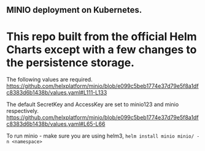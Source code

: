 ## MINIO deployment on Kubernetes.

# This repo built from the official Helm Charts except with a few changes to the persistence storage.

The following values are required.
https://github.com/helxplatform/minio/blob/e099c5beb1774e37d79e5f8a1dfc8383d6b1438b/values.yaml#L111-L133

The default SecretKey and AccessKey are set to minio123 and minio respectively.
https://github.com/helxplatform/minio/blob/e099c5beb1774e37d79e5f8a1dfc8383d6b1438b/values.yaml#L65-L66

To run minio - make sure you are using helm3,
```helm install minio minio/ -n <namespace>```

